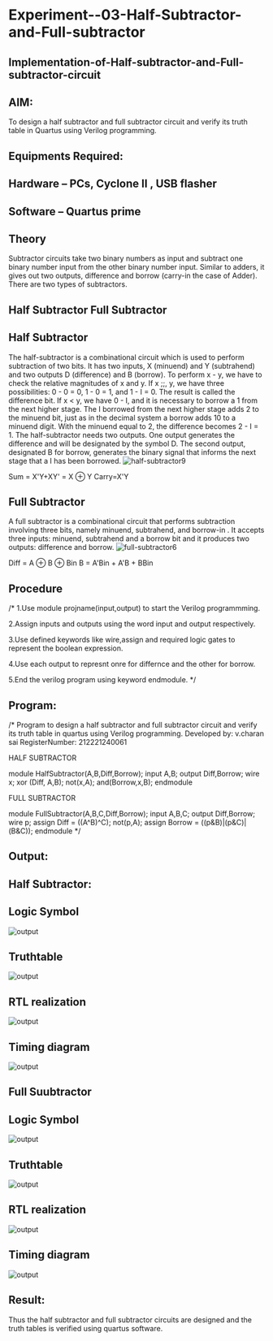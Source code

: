 # Experiment--03-Half-Subtractor-and-Full-subtractor
## Implementation-of-Half-subtractor-and-Full-subtractor-circuit
## AIM:
To design a half subtractor and full subtractor circuit and verify its truth table in Quartus using Verilog programming.

## Equipments Required:
## Hardware – PCs, Cyclone II , USB flasher
## Software – Quartus prime
## Theory
Subtractor circuits take two binary numbers as input and subtract one binary number input from the other binary number input. Similar to adders, it gives out two outputs, difference and borrow (carry-in the case of Adder). There are two types of subtractors.

## Half Subtractor Full Subtractor
## Half Subtractor
The half-subtractor is a combinational circuit which is used to perform subtraction of two bits. It has two inputs, X (minuend) and Y (subtrahend) and two outputs D (difference) and B (borrow). To perform x - y, we have to check the relative magnitudes of x and y. If x ;;, y, we have three possibilities: 0 - 0 = 0, 1 - 0 = 1, and 1 - I = 0. The result is called the difference bit. If x < y, we have 0 - I, and it is necessary to borrow a 1 from the next higher stage. The I borrowed from the next higher stage adds 2 to the minuend bit, just as in the decimal system a borrow adds 10 to a minuend digit. With the minuend equal to 2, the difference becomes 2 - I = 1. The half-subtractor needs two outputs. One output generates the difference and will be designated by the symbol D. The second output, designated B for borrow, generates the binary signal that informs the next stage that a I has been borrowed.
![half-subtractor9](https://user-images.githubusercontent.com/36288975/166112538-58c3bc7c-ee5d-4e6a-ac8d-8e8328efe27a.png)


Sum = X'Y+XY' = X ⊕ Y
Carry=X'Y

## Full Subtractor
A full subtractor is a combinational circuit that performs subtraction involving three bits, namely minuend, subtrahend, and borrow-in . It accepts three inputs: minuend, subtrahend and a borrow bit and it produces two outputs: difference and borrow. 
![full-subtractor6](https://user-images.githubusercontent.com/36288975/166112541-24c68359-3de8-4674-ae22-8272ffc385ed.png)


Diff = A ⊕ B ⊕ Bin B = A'Bin + A'B + BBin

## Procedure
/*
1.Use module projname(input,output) to start the Verilog programmming.

2.Assign inputs and outputs using the word input and output respectively.

3.Use defined keywords like wire,assign and required logic gates to represent the boolean expression.

4.Use each output to represnt onre for differnce and the other for borrow.

5.End the verilog program using keyword endmodule.
*/


## Program:
/*
Program to design a half subtractor and full subtractor circuit and verify its truth table in quartus using Verilog programming.
Developed by: v.charan sai
RegisterNumber:  212221240061

HALF SUBTRACTOR

module HalfSubtractor(A,B,Diff,Borrow);
input A,B;
output Diff,Borrow;
wire x;
xor (Diff, A,B);
not(x,A);
and(Borrow,x,B);
endmodule

FULL SUBTRACTOR

module FullSubtractor(A,B,C,Diff,Borrow);
input A,B,C;
output Diff,Borrow;
wire p;
assign Diff = ((A^B)^C);
not(p,A);
assign Borrow = ((p&B)|(p&C)|(B&C));
endmodule
*/

## Output:

## Half Subtractor:

## Logic Symbol
![output](https://github.com/charansai0/Experiment--03-Half-Subtractor-and-Full-subtractor/blob/main/1.png)
## Truthtable
![output](https://github.com/charansai0/Experiment--03-Half-Subtractor-and-Full-subtractor/blob/main/2.png)
##  RTL realization
![output](https://github.com/charansai0/Experiment--03-Half-Subtractor-and-Full-subtractor/blob/main/3.png)

## Timing diagram 
![output](https://github.com/charansai0/Experiment--03-Half-Subtractor-and-Full-subtractor/blob/main/4.png)
## Full Suubtractor

## Logic Symbol
![output](https://github.com/charansai0/Experiment--03-Half-Subtractor-and-Full-subtractor/blob/main/5.png)
## Truthtable
![output](https://github.com/charansai0/Experiment--03-Half-Subtractor-and-Full-subtractor/blob/main/6.png)
##  RTL realization

![output](https://github.com/charansai0/Experiment--03-Half-Subtractor-and-Full-subtractor/blob/main/7.png)
## Timing diagram 
![output](https://github.com/charansai0/Experiment--03-Half-Subtractor-and-Full-subtractor/blob/main/8.png)
## Result:
Thus the half subtractor and full subtractor circuits are designed and the truth tables is verified using quartus software.
